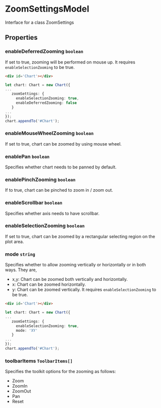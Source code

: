 # ZoomSettingsModel

Interface for a class ZoomSettings

## Properties

### enableDeferredZooming `boolean`

If set to true, zooming will be performed on mouse up. It requires `enableSelectionZooming` to be true.
```html
<div id='Chart'></div>
```
```typescript
let chart: Chart = new Chart({
...
   zoomSettings: {
     enableSelectionZooming: true,
     enableDeferredZooming: false
   }
...
});
chart.appendTo('#Chart');
```

### enableMouseWheelZooming `boolean`

If set to true, chart can be zoomed by using mouse wheel.

### enablePan `boolean`

Specifies whether chart needs to be panned by default.

### enablePinchZooming `boolean`

If to true, chart can be pinched to zoom in / zoom out.

### enableScrollbar `boolean`

Specifies whether axis needs to have scrollbar.

### enableSelectionZooming `boolean`

If set to true, chart can be zoomed by a rectangular selecting region on the plot area.

### mode `string`

Specifies whether to allow zooming vertically or horizontally or in both ways. They are,
* x,y: Chart can be zoomed both vertically and horizontally.
* x: Chart can be zoomed horizontally.
* y: Chart can be zoomed  vertically.
 It requires `enableSelectionZooming` to be true.
```html
<div id='Chart'></div>
```
```typescript
let chart: Chart = new Chart({
...
   zoomSettings: {
     enableSelectionZooming: true,
     mode: 'XY'
   }
...
});
chart.appendTo('#Chart');
```

### toolbarItems `ToolbarItems[]`

Specifies the toolkit options for the zooming as follows:
* Zoom
* ZoomIn
* ZoomOut
* Pan
* Reset
